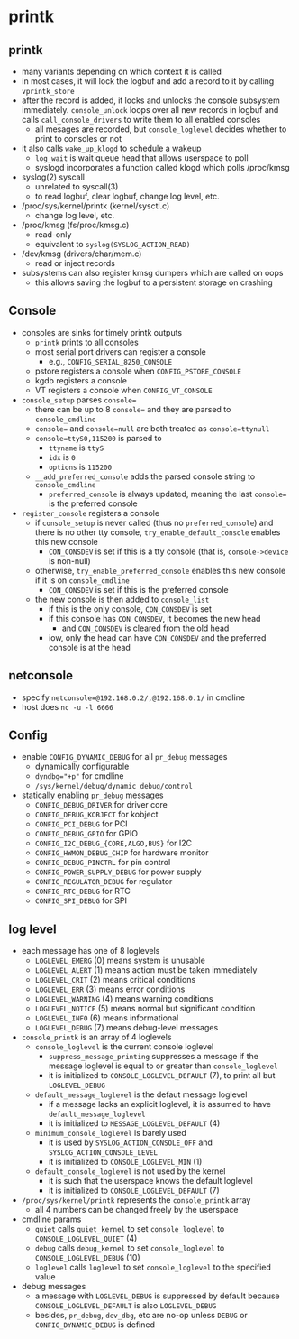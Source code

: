 printk
======

## printk

- many variants depending on which context it is called
- in most cases, it will lock the logbuf and add a record to it by calling
  `vprintk_store`
- after the record is added, it locks and unlocks the console subsystem
  immediately.  `console_unlock` loops over all new records in logbuf and
  calls `call_console_drivers` to write them to all enabled consoles
  - all mesages are recorded, but `console_loglevel` decides whether to print
    to consoles or not
- it also calls `wake_up_klogd` to schedule a wakeup
  - `log_wait` is wait queue head that allows userspace to poll
  - syslogd incorporates a function called klogd which polls /proc/kmsg
- syslog(2) syscall
  - unrelated to syscall(3)
  - to read logbuf, clear logbuf, change log level, etc.
- /proc/sys/kernel/printk (kernel/sysctl.c)
  - change log level, etc.
- /proc/kmsg (fs/proc/kmsg.c)
  - read-only
  - equivalent to `syslog(SYSLOG_ACTION_READ)`
- /dev/kmsg (drivers/char/mem.c)
  - read or inject records
- subsystems can also register kmsg dumpers which are called on oops
  - this allows saving the logbuf to a persistent storage on crashing

## Console

- consoles are sinks for timely printk outputs
  - `printk` prints to all consoles
  - most serial port drivers can register a console
    - e.g., `CONFIG_SERIAL_8250_CONSOLE`
  - pstore registers a console when `CONFIG_PSTORE_CONSOLE`
  - kgdb registers a console
  - VT registers a console when `CONFIG_VT_CONSOLE`
- `console_setup` parses `console=`
  - there can be up to 8 `console=` and they are parsed to `console_cmdline`
  - `console=` and `console=null` are both treated as `console=ttynull`
  - `console=ttyS0,115200` is parsed to
    - `ttyname` is `ttyS`
    - `idx` is `0`
    - `options` is `115200`
  - `__add_preferred_console` adds the parsed console string to
    `console_cmdline`
    - `preferred_console` is always updated, meaning the last `console=` is
      the preferred console
- `register_console` registers a console
  - if `console_setup` is never called (thus no `preferred_console`) and there
    is no other tty console, `try_enable_default_console` enables this new
    console
    - `CON_CONSDEV` is set if this is a tty console (that is,
      `console->device` is non-null)
  - otherwise, `try_enable_preferred_console` enables this new console if it
    is on `console_cmdline`
    - `CON_CONSDEV` is set if this is the preferred console
  - the new console is then added to `console_list`
    - if this is the only console, `CON_CONSDEV` is set
    - if this console has `CON_CONSDEV`, it becomes the new head
      - and `CON_CONSDEV` is cleared from the old head
    - iow, only the head can have `CON_CONSDEV` and the preferred console is
      at the head

## netconsole

- specify `netconsole=@192.168.0.2/,@192.168.0.1/` in cmdline
- host does `nc -u -l 6666`

## Config

- enable `CONFIG_DYNAMIC_DEBUG` for all `pr_debug` messages
  - dynamically configurable
  - `dyndbg="+p"` for cmdline
  - `/sys/kernel/debug/dynamic_debug/control`
- statically enabling `pr_debug` messages
  - `CONFIG_DEBUG_DRIVER` for driver core
  - `CONFIG_DEBUG_KOBJECT` for kobject
  - `CONFIG_PCI_DEBUG` for PCI
  - `CONFIG_DEBUG_GPIO` for GPIO
  - `CONFIG_I2C_DEBUG_{CORE,ALGO,BUS}` for I2C
  - `CONFIG_HWMON_DEBUG_CHIP` for hardware monitor
  - `CONFIG_DEBUG_PINCTRL` for pin control
  - `CONFIG_POWER_SUPPLY_DEBUG` for power supply
  - `CONFIG_REGULATOR_DEBUG` for regulator
  - `CONFIG_RTC_DEBUG` for RTC
  - `CONFIG_SPI_DEBUG` for SPI

## log level

- each message has one of 8 loglevels
  - `LOGLEVEL_EMERG` (0) means system is unusable
  - `LOGLEVEL_ALERT` (1) means action must be taken immediately
  - `LOGLEVEL_CRIT` (2) means critical conditions
  - `LOGLEVEL_ERR` (3) means error conditions
  - `LOGLEVEL_WARNING` (4) means warning conditions
  - `LOGLEVEL_NOTICE` (5) means normal but significant condition
  - `LOGLEVEL_INFO` (6) means informational
  - `LOGLEVEL_DEBUG` (7) means debug-level messages
- `console_printk` is an array of 4 loglevels
  - `console_loglevel` is the current console loglevel
    - `suppress_message_printing` suppresses a message if the message loglevel
      is equal to or greater than `console_loglevel`
    - it is initialized to `CONSOLE_LOGLEVEL_DEFAULT` (7), to print all but
      `LOGLEVEL_DEBUG`
  - `default_message_loglevel` is the defaut message loglevel
    - if a message lacks an explicit loglevel, it is assumed to have
      `default_message_loglevel`
    - it is initialized to `MESSAGE_LOGLEVEL_DEFAULT` (4)
  - `minimum_console_loglevel` is barely used
    - it is used by `SYSLOG_ACTION_CONSOLE_OFF` and
      `SYSLOG_ACTION_CONSOLE_LEVEL`
    - it is initialized to `CONSOLE_LOGLEVEL_MIN` (1)
  - `default_console_loglevel` is not used by the kernel
    - it is such that the userspace knows the default loglevel
    - it is initialized to `CONSOLE_LOGLEVEL_DEFAULT` (7)
- `/proc/sys/kernel/printk` represents the `console_printk` array
  - all 4 numbers can be changed freely by the userspace
- cmdline params
  - `quiet` calls `quiet_kernel` to set `console_loglevel` to
    `CONSOLE_LOGLEVEL_QUIET` (4)
  - `debug` calls `debug_kernel` to set `console_loglevel` to
    `CONSOLE_LOGLEVEL_DEBUG` (10)
  - `loglevel` calls `loglevel` to set `console_loglevel` to the specified
    value
- debug messages
  - a message with `LOGLEVEL_DEBUG` is suppressed by default because
    `CONSOLE_LOGLEVEL_DEFAULT` is also `LOGLEVEL_DEBUG`
  - besides, `pr_debug`, `dev_dbg`, etc are no-op unless `DEBUG` or
    `CONFIG_DYNAMIC_DEBUG` is defined
